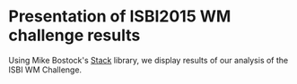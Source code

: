 # Presentation of ISBI2015 WM challenge results

Using Mike Bostock's [Stack](http://mbostock.github.io/stack/) library, we
display results of our analysis of the ISBI WM Challenge.
